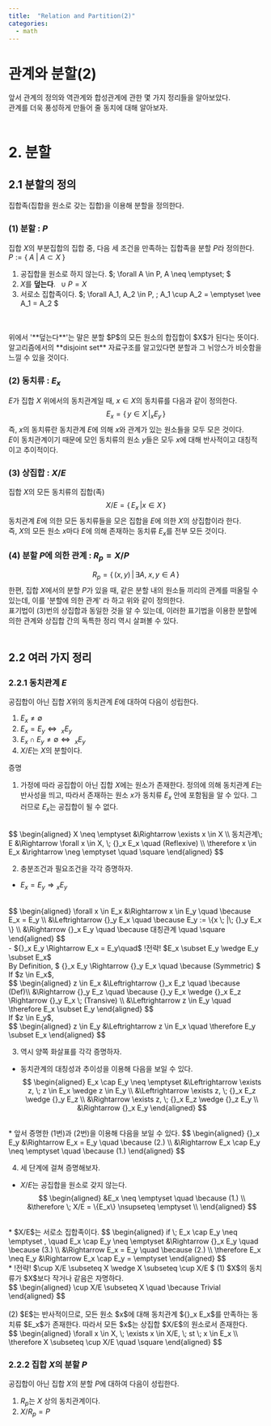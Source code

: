 ```yaml
---
title:  "Relation and Partition(2)"
categories:
  - math
---
```

# 관계와 분할(2)
앞서 관계의 정의와 역관계와 합성관계에 관한 몇 가지 정리들을 알아보았다. 
<br>
관계를 더욱 풍성하게 만들어 줄 동치에 대해 알아보자.
<br>
<br>

# 2. 분할

## 2.1 분할의 정의
집합족(집합을 원소로 갖는 집합)을 이용해 분할을 정의한다.

### (1) 분할 : $P$
집합 $X$의 부분집합의 집합 중, 다음 세 조건을 만족하는 집합족을 분할 $P$라 정의한다.  $P := \{ \; A \; | \; A \subset X \; \}$
1. 공집합을 원소로 하지 않는다.  $\; \forall A \in P, A \neq \emptyset\; $
2. $X$를 **덮는다**. $\; \cup P = X$
3. 서로소 집합족이다. $\; \forall A_1, A_2 \in P, \; A_1 \cup A_2 = \emptyset \vee A_1 = A_2  $
<br>
<br>
위에서 '**덮는다**'는 말은 분할 $P$의 모든 원소의 합집합이 $X$가 된다는 뜻이다.
<br>
알고리즘에서의 **disjoint set** 자료구조를 알고있다면 분할과 그 뉘앙스가 비슷함을 느낄 수 있을 것이다.

### (2) 동치류 : $E_x$
$E$가 집합 $X$ 위에서의 동치관계일 때, $x \in X$의 동치류를 다음과 같이 정의한다.
$$
E_x = \{\, y \in X \, | _xE_y \,\}
$$
즉, $x$의 동치류란 동치관계 $E$에 의해 $x$와 관계가 있는 원소들을 모두 모은 것이다.
<br>
$E$이 동치관계이기 때문에 모인 동치류의 원소 $y$들은 모두 $x$에 대해 반사적이고 대칭적이고 추이적이다.

### (3) 상집합 : $X/E$
집합 $X$의 모든 동치류의 집합(족)
$$
X/E = \{\, E_x \, | x \in X \, \}
$$
동치관계 $E$에 의한 모든 동치류들을 모은 집합을 $E$에 의한 $X$의 상집합이라 한다.
<br>
즉, $X$의 모든 원소 $x$마다 $E$에 의해 존재하는 동치류 $E_x$를 전부 모든 것이다.

### (4) 분할 $P$에 의한 관계 : $R_p = X/P$
$$
R_p = \{\, (x, y) \, | \, \exists A, \; x, y \in A \, \}
$$
한편, 집합 $X$에서의 분할 $P$가 있을 때, 같은 분할 내의 원소들 끼리의 관계를 떠올릴 수 있는데, 이를 '분할에 의한 관계' 라 하고 위와 같이 정의한다.
<br>
표기법이 (3)번의 상집합과 동일한 것을 알 수 있는데, 이러한 표기법을 이용한 분할에 의한 관계와 상집합 간의 독특한 정리 역시 살펴볼 수 있다.
<br>
<br>

## 2.2 여러 가지 정리
### 2.2.1 동치관계 $E$
공집합이 아닌 집합 $X$위의 동치관계 $E$에 대하여 다음이 성립한다.

1. $E_x \neq \emptyset$ 
2. $E_x = E_y \Leftrightarrow \ _x E_y$
3. $E_x \cap E_y \neq \emptyset \Leftrightarrow \ _x E_y$
4. $X/E$는 $X$의 분할이다.

증명
<br>
1. 가정에 따라 공집합이 아닌 집합 $X$에는 원소가 존재한다. 정의에 의해 동치관계 $E$는 반사성을 띄고, 따라서 존재하는 원소 $x$가 동치류 $E_x$ 안에 포함됨을 알 수 있다. 그러므로 $E_x$는 공집합이 될 수 없다.  
<br>
$$
\begin{aligned}
X \neq \emptyset &\Rightarrow \exists x \in X \\
동치관계\; E &\Rightarrow \forall x \in X, \; {}_x E_x \quad (Reflexive) \\
\therefore x \in E_x &\rightarrow \neg \emptyset \quad \square
\end{aligned}
$$

2. 충분조건과 필요조건을 각각 증명하자.  
- $E_x = E_y \Rightarrow {}_x E_y$
<br>
$$
\begin{aligned}
\forall x \in E_x 
&\Rightarrow x \in E_y \quad \because E_x = E_y \\
&\Leftrightarrow {}_y E_x \quad \because E_y := \{x \; |\; {}_y E_x \} \\
&\Rightarrow {}_x E_y \quad \because 대칭관계 \quad \square
\end{aligned}
$$  
<br>
- ${}_x E_y \Rightarrow E_x = E_y\quad$  !전략! $E_x \subset E_y \wedge E_y \subset E_x$  
<br>
By Definition, $
{}_x E_y \Rightarrow {}_y E_x \quad \because (Symmetric)
$  
<br>
If $z \in E_x$,
<br>
$$
\begin{aligned}
z \in E_x &\Leftrightarrow {}_x E_z \quad \because (Def)\\
&\Rightarrow {}_y E_z \quad \because {}_y E_x \wedge {}_x E_z \Rightarrow {}_y E_x \; (Transive) \\
&\Leftrightarrow z \in E_y  \quad \therefore E_x \subset E_y
\end{aligned}
$$  
<br>
If $z \in E_y$,
<br>
$$
\begin{aligned}
z \in E_y &\Leftrightarrow z \in E_x \quad \therefore E_y \subset E_x
\end{aligned}
$$

3. 역시 양쪽 화살표를 각각 증명하자.
* 동치관계의 대칭성과 추이성을 이용해 다음을 보일 수 있다.
$$
\begin{aligned}
E_x \cap E_y \neq \emptyset 
&\Leftrightarrow \exists z, \; z \in  E_x \wedge z \in E_y \\
&\Leftrightarrow \exists z, \; {}_x E_z \wedge {}_y E_z \\
&\Rightarrow \exists z, \; {}_x E_z \wedge {}_z E_y \\
&\Rightarrow {}_x E_y
\end{aligned}
$$
<br>
* 앞서 증명한 (1번)과 (2번)을 이용해 다음을 보일 수 있다.  
$$
\begin{aligned}
{}_x E_y 
&\Rightarrow E_x = E_y \quad \because (2.) \\
&\Rightarrow E_x \cap E_y \neq \emptyset \quad \because (1.)
\end{aligned}
$$

4. 세 단계에 걸쳐 증명해보자.
* $X/E$는 공집합을 원소로 갖지 않는다.  
$$
\begin{aligned}
&E_x \neq \emptyset \quad \because (1.) \\
&\therefore \; X/E = \{E_x\} \nsupseteq \emptyset \\
\end{aligned}
$$
<br>
* $X/E$는 서로소 집합족이다.  
$$
\begin{aligned}
if \; E_x \cap E_y \neq \emptyset , \quad E_x \cap E_y \neq \emptyset &\Rightarrow {}_x E_y \quad \because (3.) \\
&\Rightarrow E_x  = E_y \quad \because (2.) \\
\therefore E_x \neq E_y &\Rightarrow E_x \cap E_y = \emptyset
\end{aligned}
$$
<br>
* !전략! $\cup X/E \subseteq X \wedge X \subseteq \cup X/E $  
(1) $X$의 동치류가 $X$보다 작거나 같음은 자명하다.
<br>
$$
\begin{aligned}
\cup X/E \subseteq X \quad \because Trivial
\end{aligned}
$$
<br>
<br>
(2) $E$는 반사적이므로, 모든 원소 $x$에 대해 동치관계 ${}_x E_x$를 만족하는 동치류 $E_x$가 존재한다. 따라서 모든 $x$는 상집합 $X/E$의 원소로서 존재한다.
<br>
$$
\begin{aligned}
\forall x \in X, \; \exists x \in X/E, \; st \; x \in E_x \\
\therefore X \subseteq \cup X/E \quad \square
\end{aligned}
$$


### 2.2.2 집합 $X$의 분할 $P$
공집합이 아닌 집합 $X$의 분할 $P$에 대하여 다음이 성립한다.

1. $R_p$는 $X$ 상의 동치관계이다.
2. $X/R_p = P$